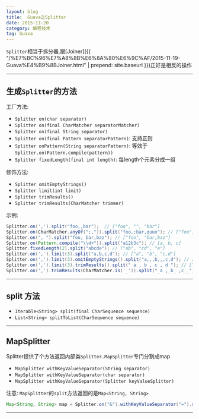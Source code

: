 ```yaml
---
layout: blog
title:  Guava之Splitter
date: 2015-11-20
category: 编程技术
tag: Guava
---
```

`Splitter`相当于拆分器,跟[Joiner]({{ "/%E7%BC%96%E7%A8%8B%E6%8A%80%E6%9C%AF/2015-11-19-Guava%E4%B9%8BJoiner.html" | prepend: site.baseurl }})正好是相反的操作





*****
## 生成`Splitter`的方法
工厂方法:
* `Splitter on(char separator)`
* `Splitter on(final CharMatcher separatorMatcher)`
* `Splitter on(final String separator)`
* `Splitter on(final Pattern separatorPattern)`: 支持正则
* `Splitter onPattern(String separatorPattern)`: 等效于`Splitter.on(Pattern.compile(pattern))`
* `Splitter fixedLength(final int length)`: 每length个元素分成一组

修饰方法:
* `Splitter omitEmptyStrings()`
* `Splitter limit(int limit)`
* `Splitter trimResults()`
* `Splitter trimResults(CharMatcher trimmer)`

示例:

```java
Splitter.on(',').split("foo,,bar");  // ["foo", "", "bar"]
Splitter.on(CharMatcher.anyOf(";,")).split("foo,;bar,quux"); // ["foo", "", "bar", "quux"]
Splitter.on(", ").split("foo, bar,baz"); // ["foo", "bar,baz"]
Splitter.on(Pattern.compile("\\d+")).split("a12b3c"); // [a, b, c]
Splitter.fixedLength(2).split("abcde"); // ["ab", "cd", "e"]
Splitter.on(',').limit(3).split("a,b,c,d"); // ["a", "b", "c,d"]
Splitter.on(',').limit(3).omitEmptyStrings().split("a,,,b,,,c,d"); // ["a", "b", "c,d"]
Splitter.on(',').limit(3).trimResults().split(" a , b , c , d "); // ["a", "b", "c , d"]
Splitter.on(',').trimResults(CharMatcher.is('_')).split("_a ,_b_ ,c__"); // ["a ", "b_ ", "c"]
```
*****

## split 方法

* `Iterable<String> split(final CharSequence sequence)`
* `List<String> splitToList(CharSequence sequence)`

*****

## MapSplitter
Splitter提供了个方法返回内部类`Splitter.MapSplitter`专门分割成map  
* `MapSplitter withKeyValueSeparator(String separator)`
* `MapSplitter withKeyValueSeparator(char separator)`
* `MapSplitter withKeyValueSeparator(Splitter keyValueSplitter)`

注意: `MapSplitter`的`split`方法返回的是`Map<String, String>`

```java
Map<String, String> map = Splitter.on("&").withKeyValueSeparator("=").split("a=1&b=2&c=3");
```

*****
